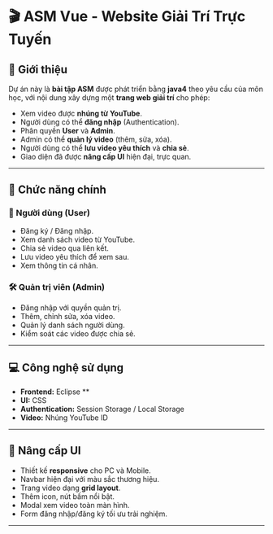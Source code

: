 # 🎬 ASM Vue - Website Giải Trí Trực Tuyến

## 📌 Giới thiệu
Dự án này là **bài tập ASM** được phát triển bằng **java4** theo yêu cầu của môn học, với nội dung xây dựng một **trang web giải trí** cho phép:
- Xem video được **nhúng từ YouTube**.
- Người dùng có thể **đăng nhập** (Authentication).
- Phân quyền **User** và **Admin**.
- Admin có thể **quản lý video** (thêm, sửa, xóa).
- Người dùng có thể **lưu video yêu thích** và **chia sẻ**.
- Giao diện đã được **nâng cấp UI** hiện đại, trực quan.

---

## 🚀 Chức năng chính

### 👤 Người dùng (User)
- Đăng ký / Đăng nhập.
- Xem danh sách video từ YouTube.
- Chia sẻ video qua liên kết.
- Lưu video yêu thích để xem sau.
- Xem thông tin cá nhân.

### 🛠 Quản trị viên (Admin)
- Đăng nhập với quyền quản trị.
- Thêm, chỉnh sửa, xóa video.
- Quản lý danh sách người dùng.
- Kiểm soát các video được chia sẻ.

---

## 💻 Công nghệ sử dụng
- **Frontend:** Eclipse **
- **UI:**  CSS 
- **Authentication:** Session Storage / Local Storage
- **Video:** Nhúng YouTube ID


---

## 🎨 Nâng cấp UI
- Thiết kế **responsive** cho PC và Mobile.
- Navbar hiện đại với màu sắc thương hiệu.
- Trang video dạng **grid layout**.
- Thêm icon, nút bấm nổi bật.
- Modal xem video toàn màn hình.
- Form đăng nhập/đăng ký tối ưu trải nghiệm.

---


